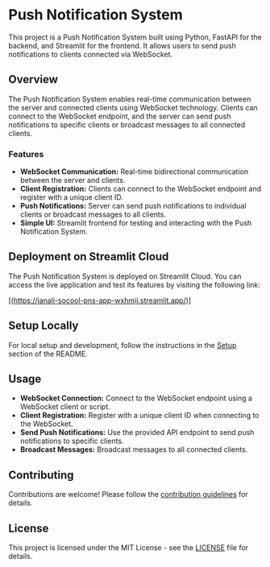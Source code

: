 # Push Notification System

This project is a Push Notification System built using Python, FastAPI for the backend, and Streamlit for the frontend. It allows users to send push notifications to clients connected via WebSocket.

## Overview

The Push Notification System enables real-time communication between the server and connected clients using WebSocket technology. Clients can connect to the WebSocket endpoint, and the server can send push notifications to specific clients or broadcast messages to all connected clients.

### Features

- **WebSocket Communication:** Real-time bidirectional communication between the server and clients.
- **Client Registration:** Clients can connect to the WebSocket endpoint and register with a unique client ID.
- **Push Notifications:** Server can send push notifications to individual clients or broadcast messages to all clients.
- **Simple UI:** Streamlit frontend for testing and interacting with the Push Notification System.

## Deployment on Streamlit Cloud

The Push Notification System is deployed on Streamlit Cloud. You can access the live application and test its features by visiting the following link:

[(https://janali-socool-pns-app-wxhmij.streamlit.app/)]

## Setup Locally

For local setup and development, follow the instructions in the [Setup](#setup) section of the README.

## Usage

- **WebSocket Connection:** Connect to the WebSocket endpoint using a WebSocket client or script.
- **Client Registration:** Register with a unique client ID when connecting to the WebSocket.
- **Send Push Notifications:** Use the provided API endpoint to send push notifications to specific clients.
- **Broadcast Messages:** Broadcast messages to all connected clients.

## Contributing

Contributions are welcome! Please follow the [contribution guidelines](CONTRIBUTING.md) for details.

## License

This project is licensed under the MIT License - see the [LICENSE](LICENSE) file for details.
